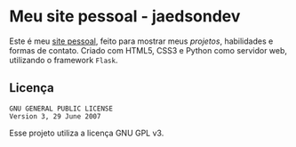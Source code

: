# Meu site pessoal - jaedsondev

Este é meu [site pessoal](https://jaedsondev.herokuapp.com), feito para mostrar meus *projetos*, habilidades e formas de contato. Criado com HTML5, CSS3 e Python como servidor web, utilizando o framework `Flask`.

## Licença

```
GNU GENERAL PUBLIC LICENSE
Version 3, 29 June 2007
```

Esse projeto utiliza a licença GNU GPL v3.